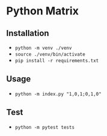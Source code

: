 # Python Matrix

## Installation

- `python -m venv ./venv`
- `source ./venv/bin/activate`
- `pip install -r requirements.txt`

## Usage

- `python -m index.py "1,0,1;0,1,0"`

## Test

- `python -m pytest tests`

